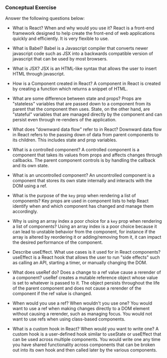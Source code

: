 ### Conceptual Exercise

Answer the following questions below:

- What is React? When and why would you use it?
React is a front-end framework designed to help create the front-end of web applications quickly and efficiently. It is very flexible to use.

- What is Babel?
Babel is a Javascript compiler that converts newer javascript code such as JSX into a backwards compatible version of javascript that can be used by most browsers.

- What is JSX?
JSX is an HTML-like syntax that allows the user to insert HTML through javascript.

- How is a Component created in React?
A component in React is created by creating a function which returns a snippet of HTML.

- What are some difference between state and props?
Props are "stateless" variables that are passed down to a component from its parent that the component then uses. State, on the other hand, are "stateful" variables that are managed directly by the component and can persist even through re-renders of the application.

- What does "downward data flow" refer to in React?
Downward data flow in React refers to the passing down of data from parent components to its children. This includes state and prop variables.

- What is a controlled component?
A controlled component is a component that takes its values from props and affects changes through callbacks. The parent component controls is by handling the callback and its own state.

- What is an uncontrolled component?
An uncontrolled component is a component that stores its own state internally and interacts with the DOM using a ref.

- What is the purpose of the `key` prop when rendering a list of components?
Key props are used in component lists to help React identify when and which component has changed and manage them accordingly.

- Why is using an array index a poor choice for a `key` prop when rendering a list of components?
Using an array index is a poor choice because it can lead to unstable behavior from the component, for instance if the array is altered by reordering it or adding/removing from it, it can impact the desired performance of the component.

- Describe useEffect.  What use cases is it used for in React components?
useEffect is a React hook that allows the user to run "side effects" such as calling an API, starting a timer, or manually changing the DOM.

- What does useRef do?  Does a change to a ref value cause a rerender of a component?
useRef creates a mutable reference object whose value is set to whatever is passed to it. The object persists throughout the life of the parent component and does not cause a rerender of the component if the ref value is changed.

- When would you use a ref? When wouldn't you use one?
You would want to use a ref when making changes directly to a DOM element without causing a rerender, such as managing focus. You would not want to use refs when using class-based components.

- What is a custom hook in React? When would you want to write one?
A custom hook is a user-defined hook similar to useState or useEffect that can be used across multiple components. You would write one any time you have shared functionality across components that can be broken out into its own hook and then called later by the various components.